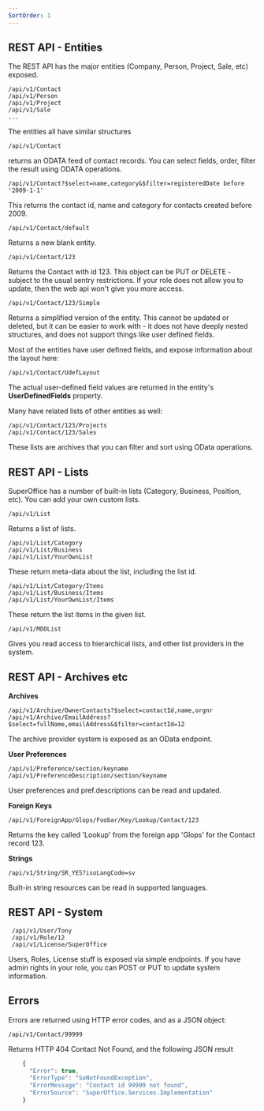 ```yaml
---
SortOrder: 1
---
```


## REST API - Entities

The REST API has the major entities (Company, Person, Project, Sale, etc) exposed.

    /api/v1/Contact
    /api/v1/Person
    /api/v1/Project
    /api/v1/Sale
    ...

The entities all have similar structures

    /api/v1/Contact

returns an ODATA feed of contact records. You can select fields,
order, filter the result using ODATA operations.

    /api/v1/Contact?$select=name,category&$filter=registeredDate before '2009-1-1'

This returns the contact id, name and category for contacts created before 2009.

    /api/v1/Contact/default

Returns a new blank entity.

    /api/v1/Contact/123

Returns the Contact with id 123.
This object can be PUT or DELETE - subject to the usual sentry restrictions. 
If your role does not allow you to update, then the web api won't give
you more access.

    /api/v1/Contact/123/Simple

Returns a simplified version of the entity. This cannot be updated or deleted, 
but it can be easier to work with - it does not have deeply nested structures, 
and does not support things like user defined fields.

Most of the entities have user defined fields, and expose information about the
layout here:

    /api/v1/Contact/UdefLayout

The actual user-defined field values are returned in the entity's **UserDefinedFields** property.

Many have related lists of other entities as well:
    
    /api/v1/Contact/123/Projects
    /api/v1/Contact/123/Sales

These lists are archives that you can filter and sort using OData operations.


## REST API - Lists

SuperOffice has a number of built-in lists (Category, Business, Position, etc).
You can add your own custom lists.

    /api/v1/List

Returns a list of lists.

    /api/v1/List/Category
    /api/v1/List/Business
    /api/v1/List/YourOwnList

These return meta-data about the list, including the list id.

    /api/v1/List/Category/Items
    /api/v1/List/Business/Items
    /api/v1/List/YourOwnList/Items

These return the list items in the given list. 

    /api/v1/MDOList

Gives you read access to hierarchical lists, and other list providers
in the system.


## REST API - Archives etc

**Archives**

    /api/v1/Archive/OwnerContacts?$select=contactId,name,orgnr
    /api/v1/Archive/EmailAddress?$select=fullName,emailAddress&$filter=contactId=12

The archive provider system is exposed as an OData endpoint. 

**User Preferences**

    /api/v1/Preference/section/keyname
    /api/v1/PreferenceDescription/section/keyname

User preferences and pref.descriptions can be read and updated.

**Foreign Keys**

    /api/v1/ForeignApp/Glops/Foobar/Key/Lookup/Contact/123

Returns the key called 'Lookup' from the foreign app 'Glops' for the 
Contact record 123.



**Strings**

    /api/v1/String/SR_YES?isoLangCode=sv

Built-in string resources can be read in supported languages.


## REST API - System

     /api/v1/User/Tony
     /api/v1/Role/12
     /api/v1/License/SuperOffice

Users, Roles, License stuff is exposed via simple endpoints.
If you have admin rights in your role, you can POST or PUT to update
system information.



## Errors

Errors are returned using HTTP error codes, and as a JSON object:

    /api/v1/Contact/99999

Returns HTTP 404 Contact Not Found, and the following JSON result

```javascript
    {
      "Error": true,
      "ErrorType": "SoNotFoundException",
      "ErrorMessage": "Contact id 99999 not found",
      "ErrorSource": "SuperOffice.Services.Implementation"
    }
```

